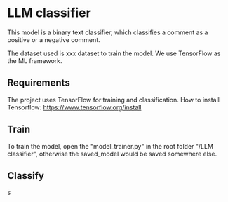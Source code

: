 # LLM classifier

This model is a binary text classifier, which classifies a comment as a positive or a negative comment.

The dataset used is xxx dataset to train the model. We use TensorFlow as the ML framework.

## Requirements

The project uses TensorFlow for training and classification.
How to install Tensorflow: <https://www.tensorflow.org/install>

## Train

To train the model, open the "model_trainer.py" in the root folder "/LLM classifier", otherwise the saved_model would be saved somewhere else.

## Classify

s
